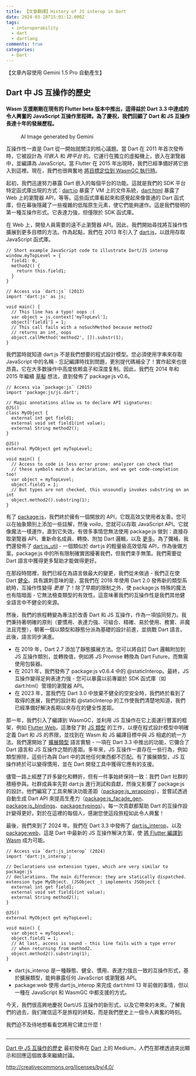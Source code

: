 ```yaml
---
title: 【文章翻譯】History of JS interop in Dart
date: 2024-03-28T15:01:12.000Z
tags:
  - interoperability
  - dart
  - dartlang
comments: true
categories:
  - Dart
---
```


【文章內容使用 Gemini 1.5 Pro 自動產生】

## Dart 中 JS 互操作的歷史

<h4>Wasm 支援剛剛在現有的 Flutter beta 版本中推出，這得益於 Dart 3.3 中達成的令人興奮的 JavaScript 互操作里程碑。為了慶祝，我們回顧了 Dart 和 JS 互操作長達十年的發展歷程。</h4>

<figure>
<img alt="" src="https://cdn-images-1.medium.com/max/1024/1*dhBQqKXU46sGKjx36LNf0w.jpeg" />
<figcaption>AI Image generated by Gemini</figcaption>
</figure>

互操作性一直是 Dart 從一開始就關注的核心議題。當 Dart 在 2011 年首次發佈時，它被設計為 *可嵌入* 和 *跨平台* 的。它運行在獨立的虛擬機上，嵌入在瀏覽器中，並編譯為 JavaScript。當 Flutter 在 2015 年出現時，我們已經準備好將它嵌入到這裡。現在，我們也很興奮地 [將目標定位到 WasmGC 執行時](https://docs.flutter.dev/platform-integration/web/wasm)。

起初，我們迅速努力暴露 Dart 嵌入的每個平台的功能。這就是我們的 SDK 平台特定函式庫出現的方式：[dart:io](https://api.dart.dev/stable/dart-io/dart-io-library.html) 暴露了 VM 上的文件系統，[dart:html](https://api.dart.dev/stable/dart-html/dart-html-library.html) 暴露了 Web 上的瀏覽器 API，等等。這些函式庫看起來和感覺起來像普通的 Dart 函式庫，但在幕後隱藏了一些複雜的低階原生元素，使它們能夠運作。這是我們發明的第一種互操作形式。它表達力強，但僅限於 SDK 函式庫。

在 Web 上，開發人員需要的遠不止瀏覽器 API。因此，我們開始尋找將互操作性擴展到更多目標的方法。作為起點，我們在 2013 年引入了 [dart:js](https://codereview.chromium.org//15782009)，以啟用存取 JavaScript 函式庫。

```
// Short example JavaScript code to illustrate Dart/JS interop
window.myTopLevel = {
  field1: 0,
  method2() {
    return this.field1;
  }
}
```

```
// Access via `dart:js` (2013)
import 'dart:js' as js;

void main() {
  // This line has a typo! oops :(
  var object = js.context['myTopLevl'];
  object['field1'] = 1;
  // This call fails with a noSuchMethod because method2
  // returns an int, oops
  object.callMethod('method2', []).substr(1);
}
```

我們當時就知道 dart:js 不是我們想要的程式設計模型。您必須使用字串來存取 JavaScript 中的名稱 - 忘記編譯時找到問題，更別提代碼補全了！實作起來也很昂貴。它在大多数操作中高度依赖盒子和深度复制。因此，我們在 2014 年和 2015 年繼續 [草擬](https://github.com/dart-archive/js-interop-deprecated) 想法，直到發佈了 package:js v0.6。

```
// Access via `package:js` (2015)
import 'package:js/js.dart';

// Magic annotations allow us to declare API signatures:
@JS()
class MyObject {
  external int get field1;
  external void set field1(int value);
  external String method2();
}

@JS()
external MyObject get myTopLevel;

void main() {
  // Access to code is less error prone: analyzer can check that
  // these symbols match a declaration, and we get code-completion too!
  var object = myTopLevel;
  object.field1 = 1;
  // But types are not checked, this unsoundly invokes substring on an int
  object.method2().substring(1);
}
```

有了 [package:js](https://pub.dev/documentation/js/latest/)，我們終於擁有一個開放的 API，它既高效又使用者友善。您可以在抽象類別上添加一些註解，然後 *voila*，您就可以存取 JavaScript API。它就像魔法一樣運作，直到它失效。有很多事情您無法使用 package:js 做到：直接存取瀏覽器 API、重新命名成員、轉換、附加 Dart 邏輯，以及 [更多](https://github.com/dart-lang/sdk/issues/35084)。為了彌補，我們還發佈了 [dart:js_util](https://codereview.chromium.org/2150313003/) - 一個類似於 dart:js 的輕量級高效低階 API，作為後備方案。package:js 中的所有限制確實困擾著我們，但我們束手無策。我們需要從 Dart 語言中獲得更多幫助才能做得更好。

在那段時間裡，我們已經在為語言做最大的變更，我們從未做過 - 我們正在使 Dart [健全](https://dart.dev/language/type-system#what-is-soundness)。具有諷刺意味的是，當我們在 2018 年使用 Dart 2.0 發佈新的類型系統時，互操作性變得 *更差* 了！除了早期的限制之外，使 package:js 特殊的魔法也有陰暗面 - 它無法檢查類型的有效性。這意味著我們的互操作性是我們其他健全語言中不健全的來源。

然後，我們的旅程轉變為專注於改善 Dart 和 JS 互操作，作為一項協同努力。我們秉持著明確的原則（要慣用、表達力強、可組合、精確、易於使用、務實、非魔法且完整），朝著一個以類型和靜態分派為基礎的設計前進，並挑戰 Dart 語言。此後，語言同步演進。

* 在 2019 年，Dart 2.7 添加了靜態擴展方法。您可以將自訂 Dart 邏輯附加到 JS 互操作類別，並轉換值，例如將 JS Promise 轉換為 Dart Future，而無需使用包裝器。
* 在 2021 年，我們發佈了 package:js v0.6.4 中的 @staticInterop。最終，JS 互操作變得足夠表達力強 - 您可以暴露以前專屬於 SDK 函式庫（如 dart:html）管理的瀏覽器 API。
* 在 2023 年，當我們在 Dart 3.0 中放棄不健全的空安全時，我們終於看到了取得的進展，我們的設計和 @staticInterop 的工作使我們清楚地知道，我們已經準備好解決長期以來存在的健全性差距。

那一年，我們引入了編譯到 WasmGC，並利用 JS 互操作在它上面運行豐富的框架，例如 [Flutter Web](https://medium.com/flutter/whats-next-for-flutter-b94ce089f49c)。這激發了對 [JS 類型](https://dart.dev/interop/js-interop/js-types) 的工作，以便在程式設計模型中明確定義 Dart 和 JS 的界限，並找到在 Wasm 和 JS 編譯目標中與 JS 相處的統一方法。我們還開始了 [擴展類型](https://dart.dev/language/extension-types) 語言實驗 - 一項在 Dart 3.3 中推出的功能，它彌合了 Dart 語言和 JS 互操作之間的差距。多年來，JS 互操作一直存在一些行為，例如類型擦除，這些行為與 Dart 中的其他任何東西都不匹配。有了擴展類型，JS 互操作終於可以變得慣用，並在 Dart 開發工具中獲得它應有的支援。

儘管一路上經歷了許多變化和轉折，但有一件事始終保持一致：我們 Dart 社群的積極參與。社群成員率先對 dart:js 進行測試和貢獻，然後又影響了 package:js 的設計。他們編寫了工具來解決功能差距（[package:js_wrapping](https://github.com/a14n/dart-js-wrapping)），並嘗試透過自動生成 Dart API 來提高生產力（[package:js_facade_gen](https://github.com/dart-archive/js_facade_gen)、[package:js_bindings](https://pub.dev/packages/js_bindings)、[package:typings](https://pub.dev/packages/typings)）。每一次貢獻都幫助 Dart 的互操作設計變得更好。對於在這裡的每個人，感謝您使這段旅程如此令人興奮！

最後，我們來到了 2024 年。我們在 Dart 3.3 中發佈了 [dart:js_interop](https://dart.dev/interop/js-interop)，以及 [package:web](https://dart.dev/interop/js-interop/package-web)，這是 Dart 中最新的 JS 互操作解決方案，使 [將 Flutter 編譯到 Wasm](https://docs.flutter.dev/platform-integration/web/wasm) 成为可能。

```
// Access via `dart:js_interop` (2024)
import 'dart:js_interop';

// Declarations use extension types, which are very similar to package:js
// declarations. The main difference: they are statically dispatched.
extension type MyObject._(JSObject _) implements JSObject {
  external int get field1;
  external void set field1(int value);
  external String method2();
}

@JS()
external MyObject get myTopLevel;

void main() {
  var object = myTopLevel;
  object.field1 = 1;
  // At last, access is sound - this line fails with a type error
  // when returning from method2.
  object.method2().substring(1);
}
```

* dart:js_interop 是一種靜態、健全、慣用、表達力強且一致的互操作形式，基於擴展類型，能夠暴露任何 JavaScript 或瀏覽器 API。
* package:web 使用 dart:js_interop 來完成 dart:html 13 年前做的事情，但以一種在 JavaScript 和 WasmGC 中都支援的方式。

今天，我們很高興地慶祝 Dart/JS 互操作的新形式，以及它帶來的未來。了解我們的過去，我们確信這不是旅程的終點，而是我們歷史上一個令人興奮的時刻。

我們迫不及待地想看看您將用它建立什麼！

<img src="https://medium.com/_/stat?event=post.clientViewed&referrerSource=full_rss&postId=98b06991158f" width="1" height="1" alt=""><hr><p><a href="https://medium.com/dartlang/history-of-js-interop-in-dart-98b06991158f">Dart 中 JS 互操作的歷史</a> 最初發佈在 <a href="https://medium.com/dartlang">Dart</a> 上的 Medium，人們在那裡透過突出顯示和回應這個故事來繼續討論。</p>


http://creativecommons.org/licenses/by/4.0/